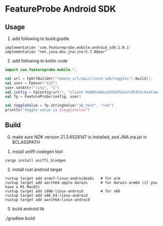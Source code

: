 # FeatureProbe Android SDK

## Usage

1. add following to build.gradle

```console
implementation 'com.featureprobe.mobile:android_sdk:1.0.1'
implementation "net.java.dev.jna:jna:5.7.0@aar"
```

2. add following to kotlin code

```kotlin
import com.featureprobe.mobile.*;

val url = FpUrlBuilder("remote_url/api/client-sdk/toggles").build();
val user = FpUser("123")
user.setAttr("city", "1")
val config = FpConfig(url!!, "client-9d885a68ca2955dfb3a7c95435c0c4faad70b50d", 10u, true)
val fp = FeatureProbe(config, user)

val toggleValue = fp.stringValue("ab_test", "red")
println("toggle value is $toggleValue")

```


## Build

0. make sure NDK version 21.3.6528147 is installed, and JNA jna.jar in $CLASSPATH

1. install uniffi codegen tool

`cargo install uniffi_bindgen`

2. install rust android target

```console
rustup target add armv7-linux-androideabi   # for arm
rustup target add aarch64-apple-darwin      # for darwin arm64 (if you have a M1 MacOS)
rustup target add i686-linux-android        # for x86
rustup target add x86_64-linux-android
rustup target add aarch64-linux-android
```

3. build android lib

./gradlew build  

